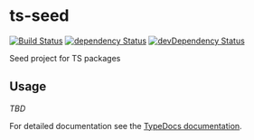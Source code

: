 # ts-seed

[![Build Status](https://travis-ci.org/szikszail/ts-seed.svg?branch=master)](https://travis-ci.org/szikszail/ts-seed) [![dependency Status](https://david-dm.org/szikszail/ts-seed.svg)](https://david-dm.org/szikszail/ts-seed) [![devDependency Status](https://david-dm.org/szikszail/ts-seed/dev-status.svg)](https://david-dm.org/szikszail/ts-seed#info=devDependencies)

Seed project for TS packages

## Usage

*TBD*

For detailed documentation see the [TypeDocs documentation](https://gherking.github.io/ts-seed/).
